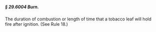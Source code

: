 ##### § 29.6004 Burn. #####

The duration of combustion or length of time that a tobacco leaf will hold fire after ignition. (See Rule 18.)